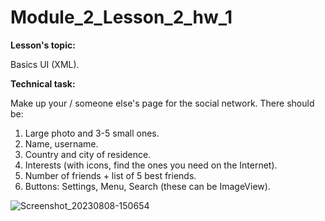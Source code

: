 # Module_2_Lesson_2_hw_1
**Lesson's topic:**

Basics UI (XML).

**Technical task:**

Make up your / someone else's page for the social network. There should be:
1) Large photo and 3-5 small ones.
2) Name, username.
3) Country and city of residence.
4) Interests (with icons, find the ones you need on the Internet).
5) Number of friends + list of 5 best friends.
6) Buttons: Settings, Menu, Search (these can be ImageView).

![Screenshot_20230808-150654](https://github.com/vdcast/Module_2_Lesson_2_hw_1/assets/108469609/ec0dc4b2-7bb7-40e0-ada0-0598151b89ca)

